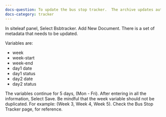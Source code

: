 ```yaml
---
docs-question: To update the bus stop tracker.  The archive updates automatically.
docs-category: tracker
---
```

In siteleaf panel, Select Bsbtracker.  Add New Document.  There is a set of metadata that needs to be updated.

Variables are:
+ week
+ week-start
+ week-end
+ day1 date
+ day1 status
+ day2 date
+ day2 status


The variables continue for 5 days, (Mon - Fri).  After entering in all the information, Select Save.  Be mindful that the week variable should not be duplicated.  For example: (Week 3, Week 4, Week 5).  Check the Bus Stop Tracker page, for reference.  
